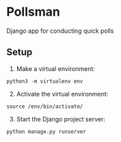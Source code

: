 # Pollsman
Django app for conducting quick polls

## Setup
1. Make a virtual environment:
```
python3 -m virtualenv env
```
2. Activate the virtual environment:
```
source /env/bin/activate/
```
3. Start the Django project server:
```
python manage.py runserver
```